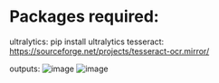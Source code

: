 # Packages required:
ultralytics: pip install ultralytics 
tesseract: https://sourceforge.net/projects/tesseract-ocr.mirror/

outputs:
![image](https://github.com/vaibhavshekar/Captcha-Crack/assets/88209015/84e24b57-1488-4968-985d-3863a57f95ed)
![image](https://github.com/vaibhavshekar/Captcha-Crack/assets/88209015/c4e59589-d66f-45f4-856f-609f40743963)

